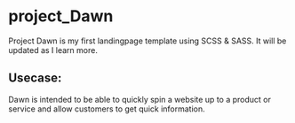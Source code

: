 # project_Dawn
Project Dawn is my first landingpage template using SCSS & SASS. It will be updated as I learn more. 

## Usecase:
Dawn is intended to be able to quickly spin a website up to a product or service and allow customers to get quick information.
